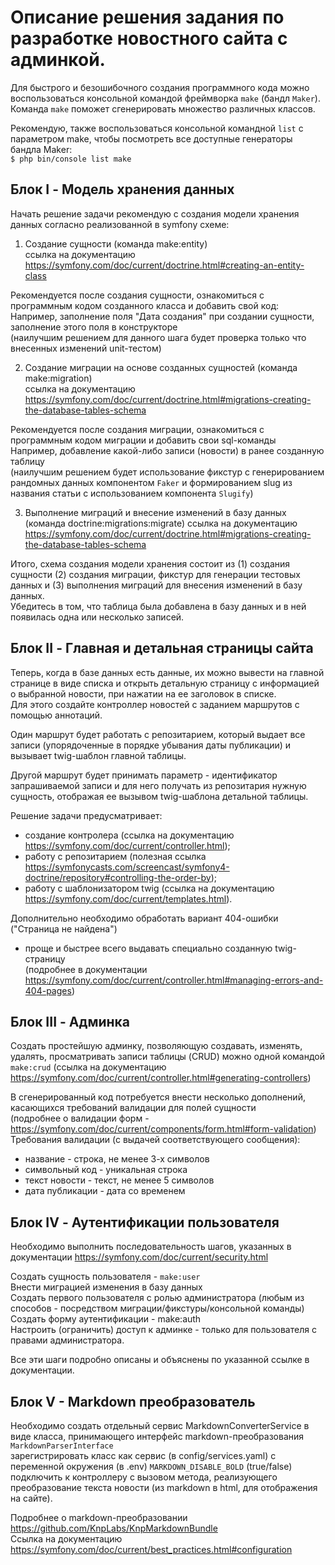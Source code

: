 # Описание решения задания по разработке новостного сайта с админкой. 

Для быстрого и безошибочного создания программного кода можно воспользоваться консольной командой фреймворка `make` (бандл `Maker`).   
Команда `make` поможет сгенерировать множество различных классов.  

Рекомендую, также воспользоваться консольной командной `list` с параметром make, чтобы посмотреть все доступные генераторы бандла Maker:  
`$ php bin/console list make`

## Блок I - Модель хранения данных
Начать решение задачи рекомендую с создания модели хранения данных согласно реализованной в symfony схеме:  

1. Создание сущности (команда make:entity)  
ссылка на документацию https://symfony.com/doc/current/doctrine.html#creating-an-entity-class

Рекомендуется после создания сущности, ознакомиться с программным кодом созданного класса и добавить свой код:  
Например, заполнение поля "Дата создания" при создании сущности, заполнение этого поля в конструкторе  
(наилучшим решением для данного шага будет проверка только что внесенных изменений unit-тестом)

2. Создание миграции на основе созданных сущностей (команда make:migration)  
ссылка на документацию https://symfony.com/doc/current/doctrine.html#migrations-creating-the-database-tables-schema

Рекомендуется после создания миграции, ознакомиться с программным кодом миграции и добавить свои sql-команды  
Например, добавление какой-либо записи (новости) в ранее созданную таблицу  
(наилучшим решением будет использование фикстур с генерированием рандомных данных компонентом `Faker` 
и формированием slug из названия статьи с использованием компонента `Slugify`)  

3. Выполнение миграций и внесение изменений в базу данных (команда doctrine:migrations:migrate)
ссылка на документацию https://symfony.com/doc/current/doctrine.html#migrations-creating-the-database-tables-schema

Итого, схема создания модели хранения состоит из (1) создания сущности (2) создания миграции, фикстур для генерации тестовых данных и (3) выполнения миграций для внесения изменений в базу данных.  
Убедитесь в том, что таблица была добавлена в базу данных и в ней появилась одна или несколько записей.  

## Блок II - Главная и детальная страницы сайта
Теперь, когда в базе данных есть данные, их можно вывести на главной странице в виде списка и открыть детальную страницу с информацией о выбранной новости, 
при нажатии на ее заголовок в списке.  
Для этого создайте контроллер новостей с заданием маршрутов с помощью аннотаций.  

Один маршрут будет работать с репозитарием, который выдает все записи (упорядоченные в порядке убывания даты публикации)
и вызывает twig-шаблон главной таблицы.

Другой маршрут будет принимать параметр - идентификатор запрашиваемой записи и для него получать из репозитария нужную сущность,
отображая ее вызывом twig-шаблона детальной таблицы.  

Решение задачи предусматривает:  
- создание контролера (ссылка на документацию https://symfony.com/doc/current/controller.html);  
- работу с репозитарием (полезная ссылка https://symfonycasts.com/screencast/symfony4-doctrine/repository#controlling-the-order-by);   
- работу с шаблонизатором twig (ссылка на документацию https://symfony.com/doc/current/templates.html).  

Дополнительно необходимо обработать вариант 404-ошибки ("Страница не найдена")   
- проще и быстрее всего выдавать специально созданную twig-страницу  
(подробнее в документации https://symfony.com/doc/current/controller.html#managing-errors-and-404-pages)  

## Блок III - Админка
Создать простейшую админку, позволяющую создавать, изменять, удалять, просматривать записи таблицы (CRUD) можно одной командой
`make:crud` (ссылка на документацию https://symfony.com/doc/current/controller.html#generating-controllers)  

В сгенерированный код потребуется внести несколько дополнений, касающихся требований валидации для полей сущности  
(подробнее о валидации форм - https://symfony.com/doc/current/components/form.html#form-validation)  
Требования валидации (с выдачей соответствующего сообщения):  
 * название - строка, не менее 3-х символов  
 * символьный код - уникальная строка  
 * текст новости - текст, не менее 5 символов  
 * дата публикации - дата со временем  

## Блок IV - Аутентификации пользователя  
Необходимо выполнить последовательность шагов, указанных в документации https://symfony.com/doc/current/security.html  

Создать сущность пользователя - `make:user`  
Внести миграцией изменения в базу данных  
Создать первого пользователя с ролью администратора (любым из способов - посредством миграции/фикстуры/консольной команды)  
Создать форму аутентификации - make:auth  
Настроить (ограничить) доступ к админке - только для пользователя с правами администратора.  

Все эти шаги подробно описаны и объяснены по указанной ссылке в документации.  

## Блок V - Markdown преобразователь  
Необходимо создать отдельный сервис MarkdownConverterService в виде класса, принимающего интерфейс markdown-преобразования `MarkdownParserInterface`  
зарегистрировать класс как сервис (в config/services.yaml) с переменной окружения (в .env) `MARKDOWN_DISABLE_BOLD` (true/false)   
подключить к контроллеру с вызовом метода, реализующего преобразование текста новости (из markdown в html, для отображения на сайте).  

Подробнее о markdown-преобразовании https://github.com/KnpLabs/KnpMarkdownBundle  
Ссылка на документацию https://symfony.com/doc/current/best_practices.html#configuration

